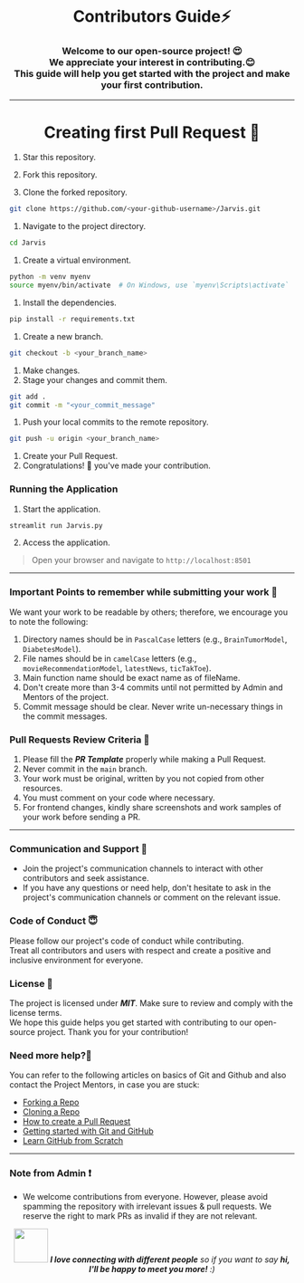 <h1 align="center">Contributors Guide⚡ </h1>
<h3 align="center">Welcome to our open-source project! 😍<br> We appreciate your interest in contributing.😊 <br>This guide will help you get started with the project and make your first contribution.</h3>

--- 

<h1 align="center">Creating first Pull Request 🌟</h1>

1. Star this repository.
2. Fork this repository.

3. Clone the forked repository.
```bash
git clone https://github.com/<your-github-username>/Jarvis.git
```

1. Navigate to the project directory.
```bash
cd Jarvis
```

1. Create a virtual environment.
```bash
python -m venv myenv
source myenv/bin/activate  # On Windows, use `myenv\Scripts\activate`
```

1. Install the dependencies.
```bash
pip install -r requirements.txt
```

1. Create a new branch.
```bash
git checkout -b <your_branch_name>
```

1. Make changes.
2. Stage your changes and commit them.
```bash
git add .
git commit -m "<your_commit_message"
```

1.  Push your local commits to the remote repository.
```bash
git push -u origin <your_branch_name>
```

1.  Create your Pull Request.
2.  Congratulations! 🎉 you've made your contribution.

### Running the Application 

1. Start the application.
```bash
streamlit run Jarvis.py
```
2. Access the application.
> Open your browser and navigate to `http://localhost:8501`

--- 

### Important Points to remember while submitting your work 📍 

We want your work to be readable by others; therefore, we encourage you to note the following:

1. Directory names should be in `PascalCase` letters (e.g., `BrainTumorModel`, `DiabetesModel`).
2. File names should be in `camelCase` letters (e.g., `movieRecommendationModel`, `latestNews`, `ticTakToe`).
3. Main function name should be exact name as of fileName.
4. Don't create more than 3-4 commits until not permitted by Admin and Mentors of the project.
5. Commit message should be clear. Never write un-necessary things in the commit messages.

### Pull Requests Review Criteria 🧲 

1. Please fill the ***PR Template*** properly while making a Pull Request.
2. Never commit in the `main` branch.
3. Your work must be original, written by you not copied from other resources.
4. You must comment on your code where necessary.
5. For frontend changes, kindly share screenshots and work samples of your work before sending a PR.

--- 

### Communication and Support 💬
- Join the project's communication channels to interact with other contributors and seek assistance.
- If you have any questions or need help, don't hesitate to ask in the project's communication channels or comment on the relevant issue.

### Code of Conduct 😇
Please follow our project's code of conduct while contributing.</br>Treat all contributors and users with respect and create a positive and inclusive environment for everyone.

### License 📄
The project is licensed under ***MIT***. Make sure to review and comply with the license terms.</br>We hope this guide helps you get started with contributing to our open-source project. Thank you for your contribution!

### Need more help?🤔

You can refer to the following articles on basics of Git and Github and also contact the Project Mentors, in case you are stuck:

- [Forking a Repo](https://help.github.com/en/github/getting-started-with-github/fork-a-repo)
- [Cloning a Repo](https://help.github.com/en/desktop/contributing-to-projects/creating-an-issue-or-pull-request)
- [How to create a Pull Request](https://opensource.com/article/19/7/create-pull-request-github)
- [Getting started with Git and GitHub](https://towardsdatascience.com/getting-started-with-git-and-github-6fcd0f2d4ac6)
- [Learn GitHub from Scratch](https://lab.github.com/githubtraining/introduction-to-github)

--- 

### Note from Admin ❗

- We welcome contributions from everyone. However, please avoid spamming the repository with irrelevant issues & pull requests. We reserve the right to mark PRs as invalid if they are not relevant.

<div align="center">
  <img src="https://media.giphy.com/media/LnQjpWaON8nhr21vNW/giphy.gif" width="60"> <em><b>I love connecting with different people</b> so if you want to say <b>hi, I'll be happy to meet you more!</b> :)</em>
</div>

